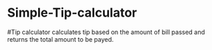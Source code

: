 # Simple-Tip-calculator
#Tip calculator calculates tip based on the amount of bill passed and returns the total amount to be payed.
